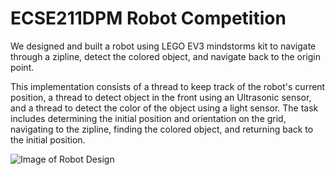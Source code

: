 # ECSE211DPM Robot Competition
We designed and built a robot using LEGO EV3 mindstorms kit to navigate through a zipline, detect the colored object, and navigate back to the origin point. 

This implementation consists of a thread to keep track of the robot's current position, a thread to detect object in the front using an Ultrasonic sensor, and a thread to detect the color of the object using a light sensor. The task includes determining the initial position and orientation on the grid, navigating to the zipline, finding the colored object, and returning back to the initial position. 

![Image of Robot Design](https://github.com/boruitao/RobotNavigation/blob/master/image/robot.png)
